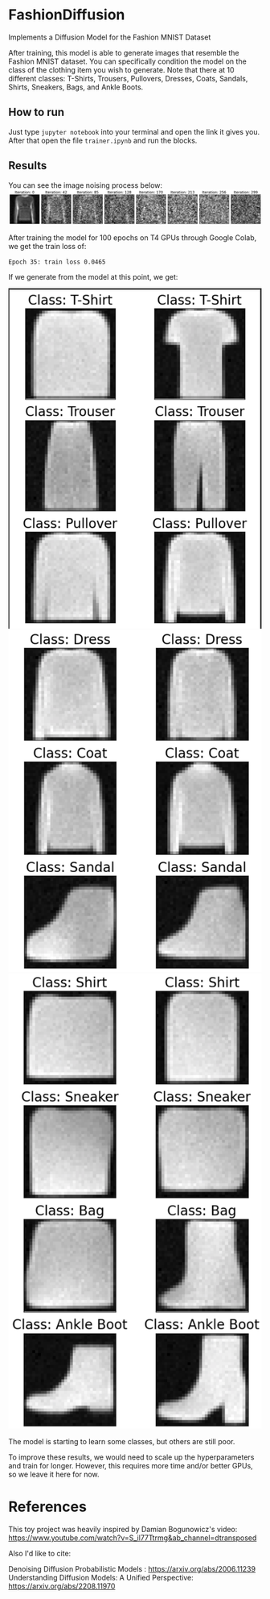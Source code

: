 # FashionDiffusion
Implements a Diffusion Model for the Fashion MNIST Dataset

After training, this model is able to generate images that resemble the
Fashion MNIST dataset. You can specifically condition the model on the class
of the clothing item you wish to generate. Note that there at 10 different
classes: T-Shirts, Trousers, Pullovers, Dresses, Coats, Sandals, Shirts,
Sneakers, Bags, and Ankle Boots.

## How to run
Just type `jupyter notebook` into your terminal and open the link it gives you.
After that open the file `trainer.ipynb` and run the blocks. 

## Results
You can see the image noising process below:
![Alt text](./imgs/noise.png)

After training the model for 100 epochs on T4 GPUs through Google Colab,
we get the train loss of:

```
Epoch 35: train loss 0.0465
```

If we generate from the model at this point, we get:

![Alt text](./imgs/results1.png)
![Alt text](./imgs/results2.png)
![Alt text](./imgs/results3.png)


The model is starting to learn some classes, but others are still poor.

To improve these results, we would need to scale up the hyperparameters and
train for longer. However, this requires more time and/or better GPUs, so we
leave it here for now.

# References
This toy project was heavily inspired by Damian Bogunowicz's video:
https://www.youtube.com/watch?v=S_il77Ttrmg&ab_channel=dtransposed

Also I'd like to cite:

Denoising Diffusion Probabilistic Models : https://arxiv.org/abs/2006.11239
Understanding Diffusion Models: A Unified Perspective: https://arxiv.org/abs/2208.11970
